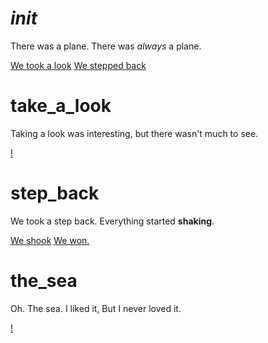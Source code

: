 # _init_
There was a plane.
There was *always* a plane.

[We took a look](take_a_look)
[We stepped back](step_back)

# take_a_look
Taking a look was interesting, but there wasn't much to see.

[!](!)

# step_back
We took a step back.
Everything started **shaking**.

[We shook](!)
[We won.](*)

# the_sea
Oh. The sea.
I liked it,
But I never loved it.

[!](!)
